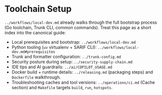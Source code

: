 # Toolchain Setup

`../workflows/local-dev.md` already walks through the full bootstrap process (Go toolchain, Trunk CLI, common commands). Treat this page as a short index into the canonical guide:

- Local prerequisites and bootstrap: `../workflows/local-dev.md`
- Python tooling (`uv` virtualenv + SARIF CLI): `../workflows/local-dev.md#prerequisites`
- Trunk and formatter configuration: `../trunk-config.md`
- Security posture during setup: `../security-supply-chain.md`
- IDE tips and AI guardrails: `../ai/COPILOT_USAGE.md`
- Docker build + runtime details: `../releasing.md` (packaging steps) and `Dockerfile` walkthrough.
- Troubleshooting caches and tool versions: `../operations/ci.md` (Cache section) and `Makefile` targets `build`, `run`, `hotspots`.
